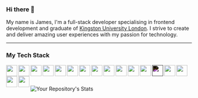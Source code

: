 ### Hi there 👋
My name is James, I'm a full-stack developer specialising in frontend development and graduate of [Kingston University London](https://www.kingston.ac.uk/). I strive to create and deliver amazing user experiences with my passion for technology.

---
### My Tech Stack
<img align="left" width="30px" src="https://cdn.jsdelivr.net/gh/devicons/devicon/icons/typescript/typescript-plain.svg" />
<img align="left" width="30px" src="https://cdn.jsdelivr.net/gh/devicons/devicon/icons/react/react-original.svg" />
<img align="left" width="30px" src="https://cdn.jsdelivr.net/gh/devicons/devicon/icons/nextjs/nextjs-original.svg" />

<img align="left" width="30px" src="https://cdn.jsdelivr.net/gh/devicons/devicon/icons/nodejs/nodejs-plain.svg" />
<img align="left" width="30px" src="https://cdn.jsdelivr.net/gh/devicons/devicon/icons/figma/figma-original.svg" />


<img align="left" width="30px"  src="https://cdn.jsdelivr.net/gh/devicons/devicon/icons/redux/redux-original.svg" />
<img align="left" width="30px"  src="https://raw.githubusercontent.com/styled-components/brand/master/styled-components.png" />
<img align="left" width="30px" src="https://cdn.jsdelivr.net/gh/devicons/devicon/icons/html5/html5-plain.svg" />
<img align="left" width="30px" src="https://cdn.jsdelivr.net/gh/devicons/devicon/icons/css3/css3-plain.svg" />
<img align="left" width="30px" src="https://cdn.jsdelivr.net/gh/devicons/devicon/icons/javascript/javascript-plain.svg" />

<img align="left" width="30px"  src="https://cdn.jsdelivr.net/gh/devicons/devicon/icons/electron/electron-original.svg" />
<img align="left" width="30px" src="https://cdn.jsdelivr.net/gh/devicons/devicon/icons/git/git-plain.svg" />
<img align="left" width="30px" style="filter: invert(1);" src="https://cdn.jsdelivr.net/gh/devicons/devicon/icons/express/express-original.svg" />
<img align="left" width="30px" src="https://cdn.jsdelivr.net/gh/devicons/devicon/icons/babel/babel-original.svg" />

<img align="left" width="30px"  src="https://cdn.jsdelivr.net/gh/devicons/devicon/icons/mysql/mysql-plain.svg" />
<img align="left" width="30px"  src="https://cdn.jsdelivr.net/gh/devicons/devicon/icons/mongodb/mongodb-plain.svg" />
<img align="left" width="30px"  src="https://cdn.jsdelivr.net/gh/devicons/devicon/icons/go/go-original-wordmark.svg" />
          
<br />  

# 


![Your Repository's Stats](
 https://github-readme-stats.vercel.app/api?username=jameskbecker&show_icons=true&bg_color=DC5970&title_color=FFFFFF&text_color=F2DADE&icon_color=F2DADE&border_radius=1rem&hide_border=true
)

<!--
**jameskbecker/jameskbecker** is a ✨ _special_ ✨ repository because its `README.md` (this file) appears on your GitHub profile.

Here are some ideas to get you started:

- 🔭 I’m currently working on ...
- 🌱 I’m currently learning ...
- 👯 I’m looking to collaborate on ...
- 🤔 I’m looking for help with ...
- 💬 Ask me about ...
- 📫 How to reach me: ...
- 😄 Pronouns: ...
- ⚡ Fun fact: ...
-->
